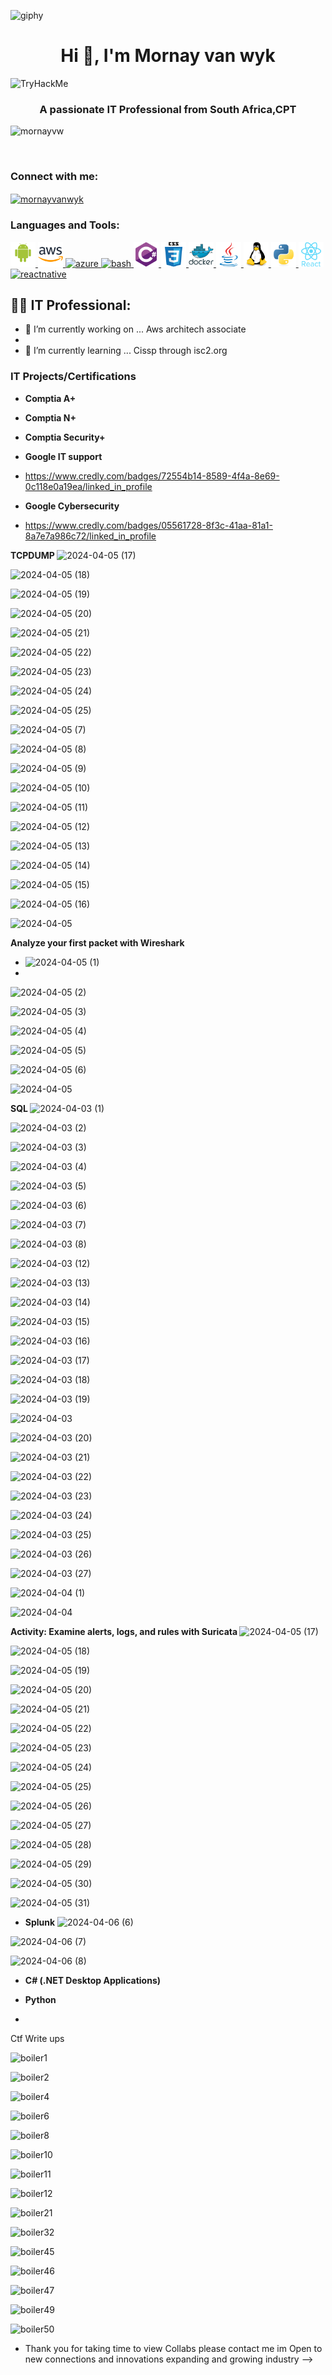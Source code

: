 ![giphy](https://github.com/Mornayvw/Mornayvw/assets/150259756/af1ecb4c-9b68-49df-a1b1-a5dfd99b829a)
<h1>  <h1/>
<h1 align="center">Hi 👋, I'm Mornay van wyk</h1>
  
 <p align="left"> <img src="https://tryhackme-badges.s3.amazonaws.com/1113Cyb3Ry8H4T.png" alt="TryHackMe">
<h3 align="center">A passionate IT Professional from South Africa,CPT</h3>

<p align="left"> <img src="https://komarev.com/ghpvc/?username=mornayvw&label=Profile%20views&color=0e75b6&style=flat" alt="mornayvw" /> </p>

<p align="left"> <a href="https://twitter.com/" target="blank"><img src="https://img.shields.io/twitter/follow/?logo=twitter&style=for-the-badge" alt="" /></a> </p>

<h3 align="left">Connect with me:</h3>

<a href="https://linkedin.com/in/mornayvanwyk" target="blank"><img align="center" src="https://raw.githubusercontent.com/rahuldkjain/github-profile-readme-generator/master/src/images/icons/Social/linked-in-alt.svg" alt="mornayvanwyk" height="30" width="40" /></a>
</p>

<h3 align="left">Languages and Tools:</h3>
<p align="left"> <a href="https://developer.android.com" target="_blank" rel="noreferrer"> <img src="https://raw.githubusercontent.com/devicons/devicon/master/icons/android/android-original-wordmark.svg" alt="android" width="40" height="40"/> </a> <a href="https://aws.amazon.com" target="_blank" rel="noreferrer"> <img src="https://raw.githubusercontent.com/devicons/devicon/master/icons/amazonwebservices/amazonwebservices-original-wordmark.svg" alt="aws" width="40" height="40"/> </a> <a href="https://azure.microsoft.com/en-in/" target="_blank" rel="noreferrer"> <img src="https://www.vectorlogo.zone/logos/microsoft_azure/microsoft_azure-icon.svg" alt="azure" width="40" height="40"/> </a> <a href="https://www.gnu.org/software/bash/" target="_blank" rel="noreferrer"> <img src="https://www.vectorlogo.zone/logos/gnu_bash/gnu_bash-icon.svg" alt="bash" width="40" height="40"/> </a> <a href="https://www.w3schools.com/cs/" target="_blank" rel="noreferrer"> <img src="https://raw.githubusercontent.com/devicons/devicon/master/icons/csharp/csharp-original.svg" alt="csharp" width="40" height="40"/> </a> <a href="https://www.w3schools.com/css/" target="_blank" rel="noreferrer"> <img src="https://raw.githubusercontent.com/devicons/devicon/master/icons/css3/css3-original-wordmark.svg" alt="css3" width="40" height="40"/> </a> <a href="https://www.docker.com/" target="_blank" rel="noreferrer"> <img src="https://raw.githubusercontent.com/devicons/devicon/master/icons/docker/docker-original-wordmark.svg" alt="docker" width="40" height="40"/> </a> <a href="https://www.java.com" target="_blank" rel="noreferrer"> <img src="https://raw.githubusercontent.com/devicons/devicon/master/icons/java/java-original.svg" alt="java" width="40" height="40"/> </a> <a href="https://www.linux.org/" target="_blank" rel="noreferrer"> <img src="https://raw.githubusercontent.com/devicons/devicon/master/icons/linux/linux-original.svg" alt="linux" width="40" height="40"/> </a> <a href="https://www.python.org" target="_blank" rel="noreferrer"> <img src="https://raw.githubusercontent.com/devicons/devicon/master/icons/python/python-original.svg" alt="python" width="40" height="40"/> </a> <a href="https://reactjs.org/" target="_blank" rel="noreferrer"> <img src="https://raw.githubusercontent.com/devicons/devicon/master/icons/react/react-original-wordmark.svg" alt="react" width="40" height="40"/> </a> <a href="https://reactnative.dev/" target="_blank" rel="noreferrer"> <img src="https://reactnative.dev/img/header_logo.svg" alt="reactnative" width="40" height="40"/> </a> </p>

                              
<h2>👨‍💻 IT Professional:</h2>

- 🔭 I’m currently working on ... Aws architech associate
- 
- 🌱 I’m currently learning ... Cissp through isc2.org

<h3> IT Projects/Certifications</h3>

- <b> Comptia A+ </b>
- <b> Comptia N+ </b>
- <b> Comptia Security+ </b>

-  <b> Google IT support</b>
 -   https://www.credly.com/badges/72554b14-8589-4f4a-8e69-0c118e0a19ea/linked_in_profile

-  <b> Google Cybersecurity</b>
 -   https://www.credly.com/badges/05561728-8f3c-41aa-81a1-8a7e7a986c72/linked_in_profile


<b> TCPDUMP </b>
![2024-04-05 (17)](https://github.com/Mornayvw/Mornayvw/assets/150259756/bb8561eb-b2b3-4ad1-a59f-dc402c58a140)

![2024-04-05 (18)](https://github.com/Mornayvw/Mornayvw/assets/150259756/7e5bf11c-d8ff-4bd3-b264-7087166d76a6)

![2024-04-05 (19)](https://github.com/Mornayvw/Mornayvw/assets/150259756/1a02def2-a31f-459f-9989-f1bfbacf497a)

![2024-04-05 (20)](https://github.com/Mornayvw/Mornayvw/assets/150259756/5b2220ca-ed0b-4e04-b7c6-1f76024fcc14)

![2024-04-05 (21)](https://github.com/Mornayvw/Mornayvw/assets/150259756/e6a7b116-27fe-4e2e-abce-5b9967ba208c)

![2024-04-05 (22)](https://github.com/Mornayvw/Mornayvw/assets/150259756/a7873aa3-4d9c-444a-bd26-a695b1e966ca)

![2024-04-05 (23)](https://github.com/Mornayvw/Mornayvw/assets/150259756/3c8cfb93-9e4a-4b63-95ee-39b733e4f817)

![2024-04-05 (24)](https://github.com/Mornayvw/Mornayvw/assets/150259756/d1a3bb68-4a08-453c-a941-b8edb670fa2a)

![2024-04-05 (25)](https://github.com/Mornayvw/Mornayvw/assets/150259756/1dcb8568-a0ba-41db-b72b-db35a89d9b3f)

![2024-04-05 (7)](https://github.com/Mornayvw/Mornayvw/assets/150259756/10fdea2f-b053-4789-9e2c-c5c481c4845d)

![2024-04-05 (8)](https://github.com/Mornayvw/Mornayvw/assets/150259756/c449c933-1a83-4dc5-8e94-137c00a66df6)

![2024-04-05 (9)](https://github.com/Mornayvw/Mornayvw/assets/150259756/a9631763-79e5-41b2-bd1f-47891e1b291d)

![2024-04-05 (10)](https://github.com/Mornayvw/Mornayvw/assets/150259756/34686d2a-954c-4694-93c3-d66eee95c08c)

![2024-04-05 (11)](https://github.com/Mornayvw/Mornayvw/assets/150259756/41c1bc6e-d328-4518-b095-22c273ea1f1d)

![2024-04-05 (12)](https://github.com/Mornayvw/Mornayvw/assets/150259756/5d4fdf84-5fb0-4af8-85d1-09ab66a0b4bb)

![2024-04-05 (13)](https://github.com/Mornayvw/Mornayvw/assets/150259756/0d378707-c8dc-443f-99a0-d3764abd4311)

![2024-04-05 (14)](https://github.com/Mornayvw/Mornayvw/assets/150259756/ef53f1f4-a042-47c4-9e70-103a9f65639d)

![2024-04-05 (15)](https://github.com/Mornayvw/Mornayvw/assets/150259756/8b8bcb8c-0aa9-4bd8-9998-16aa9503fe2a)

![2024-04-05 (16)](https://github.com/Mornayvw/Mornayvw/assets/150259756/4f18ee90-cd05-4fbe-af8e-d2c553122004)

![2024-04-05](https://github.com/Mornayvw/Mornayvw/assets/150259756/46331c79-c2f6-4b8e-8eda-c46aae1b263f)





<b> Analyze your first packet with Wireshark </b>
- ![2024-04-05 (1)](https://github.com/Mornayvw/Mornayvw/assets/150259756/2ae86ec0-ca0a-4562-bded-928c4719dbdc)
- 
![2024-04-05 (2)](https://github.com/Mornayvw/Mornayvw/assets/150259756/5e00d020-5748-4cf1-bea9-a1538fd0aaac)

![2024-04-05 (3)](https://github.com/Mornayvw/Mornayvw/assets/150259756/8d977087-ce4c-4cc8-aa7e-5f93b2621daf)

![2024-04-05 (4)](https://github.com/Mornayvw/Mornayvw/assets/150259756/2cb32cef-82cd-44cd-b972-62795040d4bd)

![2024-04-05 (5)](https://github.com/Mornayvw/Mornayvw/assets/150259756/1b2e576a-2a7c-4d7b-a877-2a2369d3e343)

![2024-04-05 (6)](https://github.com/Mornayvw/Mornayvw/assets/150259756/fba9fd95-08db-4e1d-a4cd-853ef66f570e)

![2024-04-05](https://github.com/Mornayvw/Mornayvw/assets/150259756/2d077602-2c00-4d6b-9cc7-ebcc9cbf47db)





 <b> SQL </b>
   ![2024-04-03 (1)](https://github.com/Mornayvw/Mornayvw/assets/150259756/176d6b1f-0ca1-4f47-9564-58a715283f00)
   
![2024-04-03 (2)](https://github.com/Mornayvw/Mornayvw/assets/150259756/4e785b3f-e87b-43be-8974-bedec1e753d1)

![2024-04-03 (3)](https://github.com/Mornayvw/Mornayvw/assets/150259756/ff908b55-91ff-41a3-9c2b-9f00a6eeba57)

![2024-04-03 (4)](https://github.com/Mornayvw/Mornayvw/assets/150259756/ef30ac9f-2501-42f4-91ce-5481d680b4f5)

![2024-04-03 (5)](https://github.com/Mornayvw/Mornayvw/assets/150259756/f8d9eedc-9e55-4075-9366-9c611ad3f294)

![2024-04-03 (6)](https://github.com/Mornayvw/Mornayvw/assets/150259756/62ea35e6-af8a-4120-8391-48c696620925)

![2024-04-03 (7)](https://github.com/Mornayvw/Mornayvw/assets/150259756/b8a59090-9ae4-47ec-94a7-739712f58f95)

![2024-04-03 (8)](https://github.com/Mornayvw/Mornayvw/assets/150259756/ae26f785-461b-46d3-a385-67d8959191d7)

![2024-04-03 (12)](https://github.com/Mornayvw/Mornayvw/assets/150259756/055608b7-eed6-4ef5-9196-a8d9aedd8696)

![2024-04-03 (13)](https://github.com/Mornayvw/Mornayvw/assets/150259756/b9f4284c-d1af-4d3a-b2a9-447627e25158)

![2024-04-03 (14)](https://github.com/Mornayvw/Mornayvw/assets/150259756/1d992d05-94f6-4904-89b2-9fab7732f494)

![2024-04-03 (15)](https://github.com/Mornayvw/Mornayvw/assets/150259756/d4185a18-f6a2-4af5-bca8-744091692bf4)

![2024-04-03 (16)](https://github.com/Mornayvw/Mornayvw/assets/150259756/d96a3105-344c-4bbe-ad46-f24a087f1618)

![2024-04-03 (17)](https://github.com/Mornayvw/Mornayvw/assets/150259756/3ee50aa5-721d-45c0-bd4f-3b8baf428e33)

![2024-04-03 (18)](https://github.com/Mornayvw/Mornayvw/assets/150259756/d6e1deb2-a760-418c-95ec-965eb129340c)

![2024-04-03 (19)](https://github.com/Mornayvw/Mornayvw/assets/150259756/074cbc26-75b7-4889-b4a6-2e2d9abc92a0)

![2024-04-03](https://github.com/Mornayvw/Mornayvw/assets/150259756/e147c2f0-0b3a-452d-8c81-29a9d3ea8066)

![2024-04-03 (20)](https://github.com/Mornayvw/Mornayvw/assets/150259756/b426301f-cc5a-4161-b562-6c87b3d3bd0e)

![2024-04-03 (21)](https://github.com/Mornayvw/Mornayvw/assets/150259756/4f18cfb9-2d0c-4615-b338-739f3cb06f47)

![2024-04-03 (22)](https://github.com/Mornayvw/Mornayvw/assets/150259756/c1d27c2f-c0f5-40e7-9907-ee19bade14eb)

![2024-04-03 (23)](https://github.com/Mornayvw/Mornayvw/assets/150259756/b7236ffe-bceb-4d30-a99b-a742289c105f)

![2024-04-03 (24)](https://github.com/Mornayvw/Mornayvw/assets/150259756/6afa5857-c73a-4f0f-9cd7-d6890a4ad4cc)

![2024-04-03 (25)](https://github.com/Mornayvw/Mornayvw/assets/150259756/b987f250-3015-4f12-ba82-45d8ee8bac5f)

![2024-04-03 (26)](https://github.com/Mornayvw/Mornayvw/assets/150259756/ab9484aa-5790-4d2e-8d8d-17683698a446)

![2024-04-03 (27)](https://github.com/Mornayvw/Mornayvw/assets/150259756/0bd3fe09-3b43-44f8-a2b9-eedcd53d0a44)

![2024-04-04 (1)](https://github.com/Mornayvw/Mornayvw/assets/150259756/fb569fe9-f571-4f93-9e0d-eb92435c5645)

![2024-04-04](https://github.com/Mornayvw/Mornayvw/assets/150259756/8199efdb-6804-4f60-96da-fc0ffb8e3271)





<b> Activity: Examine alerts, logs, and rules with Suricata </b>
![2024-04-05 (17)](https://github.com/Mornayvw/Mornayvw/assets/150259756/a02593f0-a986-4b2f-aed1-2be345f37ecb)

![2024-04-05 (18)](https://github.com/Mornayvw/Mornayvw/assets/150259756/add60dd3-930a-47f2-a9d2-97ea541ae0a0)

![2024-04-05 (19)](https://github.com/Mornayvw/Mornayvw/assets/150259756/0f93047b-a040-49e9-9dab-51f224928112)

![2024-04-05 (20)](https://github.com/Mornayvw/Mornayvw/assets/150259756/7a1fa939-7436-40dd-a144-2633a2e1b2d2)

![2024-04-05 (21)](https://github.com/Mornayvw/Mornayvw/assets/150259756/fe3555f5-b178-4c4b-895d-2ff1f5852f6b)

![2024-04-05 (22)](https://github.com/Mornayvw/Mornayvw/assets/150259756/fcb1723f-80fc-4487-bc81-8984080ee942)

![2024-04-05 (23)](https://github.com/Mornayvw/Mornayvw/assets/150259756/5212af7c-2774-4585-a06a-2642738f27f8)

![2024-04-05 (24)](https://github.com/Mornayvw/Mornayvw/assets/150259756/3bb0c6d9-d265-4957-8c83-6feb2a7d5854)

![2024-04-05 (25)](https://github.com/Mornayvw/Mornayvw/assets/150259756/fc45e11d-e896-42eb-ac65-2ffbed821d2c)

![2024-04-05 (26)](https://github.com/Mornayvw/Mornayvw/assets/150259756/3ab31ab2-5632-46b6-9d27-f09e220853da)

![2024-04-05 (27)](https://github.com/Mornayvw/Mornayvw/assets/150259756/948b7ccc-9c19-42ee-b626-5b2cc2c78549)

![2024-04-05 (28)](https://github.com/Mornayvw/Mornayvw/assets/150259756/974b5cf6-e427-4a1a-8bc8-9ba395bcfc08)

![2024-04-05 (29)](https://github.com/Mornayvw/Mornayvw/assets/150259756/2ef59d44-ceb8-46fb-9b9e-f683d07c5709)

![2024-04-05 (30)](https://github.com/Mornayvw/Mornayvw/assets/150259756/8a53a8df-a96c-4260-918d-158f1e4dbe4c)

![2024-04-05 (31)](https://github.com/Mornayvw/Mornayvw/assets/150259756/82d68722-d9ab-40d7-910f-d10cd6aaa63e)



-  <b>Splunk</b>
![2024-04-06 (6)](https://github.com/Mornayvw/Mornayvw/assets/150259756/95846d5e-2c97-411b-a04a-d5b08197322e)

![2024-04-06 (7)](https://github.com/Mornayvw/Mornayvw/assets/150259756/2db84d89-47e2-4a1e-afbf-7aac677af41b)

![2024-04-06 (8)](https://github.com/Mornayvw/Mornayvw/assets/150259756/ab8ba41f-2fea-469d-aa1d-ae5595e0a381)

-  <b>C# (.NET Desktop Applications)</b>

-  <b>Python</b>
  - 
Ctf Write ups

![boiler1](https://github.com/Mornayvw/Mornayvw/assets/150259756/19a1dfb1-2090-4f1e-bf89-24230019e908)

![boiler2](https://github.com/Mornayvw/Mornayvw/assets/150259756/9f6c9d0e-8939-4180-aed6-c03e0a711c07)

![boiler4](https://github.com/Mornayvw/Mornayvw/assets/150259756/238be312-2ab7-49b1-bf07-1920a21b1801)

![boiler6](https://github.com/Mornayvw/Mornayvw/assets/150259756/a5970469-c563-4af2-8fa3-195c9260133b)



![boiler8](https://github.com/Mornayvw/Mornayvw/assets/150259756/e5de9f8b-a44d-4f5d-802a-207c11202b3f)

![boiler10](https://github.com/Mornayvw/Mornayvw/assets/150259756/6d90a017-3b52-4522-a264-2bfb456a8267)

![boiler11](https://github.com/Mornayvw/Mornayvw/assets/150259756/228ac0d2-71fe-4c52-9613-c9d80ffb65ba)

![boiler12](https://github.com/Mornayvw/Mornayvw/assets/150259756/ae094537-a8ba-4a98-ba42-1f72c24cb2f3)

![boiler21](https://github.com/Mornayvw/Mornayvw/assets/150259756/3f945b6e-6e4c-4c22-bc0b-1d3c6e6138df)

![boiler32](https://github.com/Mornayvw/Mornayvw/assets/150259756/52f56ee5-be8f-4b39-805f-af38deb014ae)

![boiler45](https://github.com/Mornayvw/Mornayvw/assets/150259756/63457849-9e17-44bd-bebd-fe4becf133e6)

![boiler46](https://github.com/Mornayvw/Mornayvw/assets/150259756/40dc8e30-fa07-499d-aa48-8ee854d97d33)

![boiler47](https://github.com/Mornayvw/Mornayvw/assets/150259756/19349099-6b48-47b5-b24a-6cc81e81da85)

![boiler49](https://github.com/Mornayvw/Mornayvw/assets/150259756/38eed891-0509-4f55-b78d-9d2b5e9cce03)

![boiler50](https://github.com/Mornayvw/Mornayvw/assets/150259756/3107fed0-815f-4100-ad14-5a90dc28575b)


- Thank you for taking time to view
 Collabs please contact me im Open to new connections and innovations expanding and growing industry 
-->

